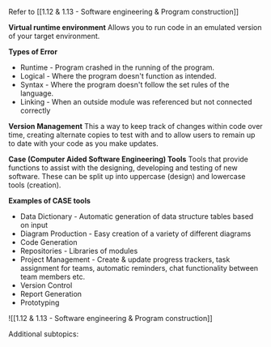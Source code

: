 Refer to [[1.12 & 1.13 - Software engineering & Program construction]]

**Virtual runtime environment**
Allows you to run code in an emulated version of your target environment.

**Types of Error**
- Runtime - Program crashed in the running of the program.
- Logical - Where the program doesn't function as intended.
- Syntax - Where the program doesn't follow the set rules of the language.
- Linking - When an outside module was referenced but not connected correctly

**Version Management**
This a way to keep track of changes within code over time, creating alternate copies to test with and to allow users to remain up to date with your code as you make updates.

**Case (Computer Aided Software Engineering) Tools**
Tools that provide functions to assist with the designing, developing and testing of new software. These can be split up into uppercase (design) and lowercase tools (creation).

**Examples of CASE tools**
- Data Dictionary - Automatic generation of data structure tables based on input
- Diagram Production - Easy creation of a variety of different diagrams
- Code Generation
- Repositories - Libraries of modules
- Project Management - Create & update  progress trackers, task assignment for teams, automatic reminders, chat functionality between team members etc.
- Version Control 
- Report Generation
- Prototyping

![[1.12 & 1.13 - Software engineering & Program construction]]

Additional subtopics:
```folder-index-content
```